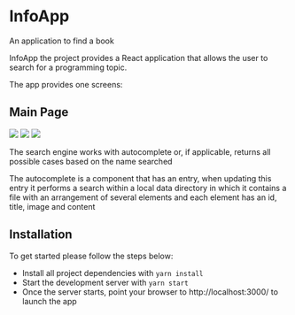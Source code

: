 # InfoApp

An application to find a book 

InfoApp the project provides a React application that allows the user to search for a programming topic.

The app provides one screens:

## Main Page

<img src="https://github.com/Majc23/react-redux/blob/475ab4ddda3cf1a2b58dcfc0b6628ec11bac6b0d/BookApp.png" />

<img src="https://github.com/Majc23/react-redux/blob/475ab4ddda3cf1a2b58dcfc0b6628ec11bac6b0d/img.png" />

<img src="https://github.com/Majc23/react-redux/blob/475ab4ddda3cf1a2b58dcfc0b6628ec11bac6b0d/img2.png" />

The search engine works with autocomplete or, if applicable, returns all possible cases based on the name searched

The autocomplete is a component that has an entry, when updating this entry it performs a search within a local data directory in which it contains a file with an arrangement of several elements and each element has an id, title, image and content

## Installation

To get started please follow the steps below:

- Install all project dependencies with `yarn install`
- Start the development server with `yarn start`
- Once the server starts, point your browser to http://localhost:3000/ to launch the app
